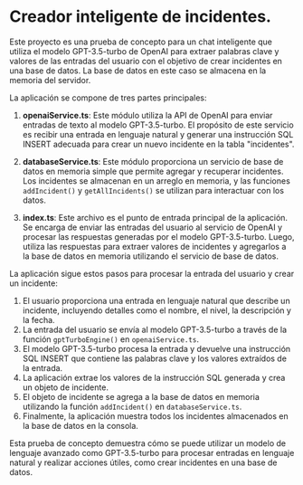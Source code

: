 # Creador inteligente de incidentes.
Este proyecto es una prueba de concepto para un chat inteligente que utiliza el modelo GPT-3.5-turbo de OpenAI para extraer palabras clave y valores de las entradas del usuario con el objetivo de crear incidentes en una base de datos. La base de datos en este caso se almacena en la memoria del servidor.

La aplicación se compone de tres partes principales:

1. **openaiService.ts**: Este módulo utiliza la API de OpenAI para enviar entradas de texto al modelo GPT-3.5-turbo. El propósito de este servicio es recibir una entrada en lenguaje natural y generar una instrucción SQL INSERT adecuada para crear un nuevo incidente en la tabla "incidentes".

2. **databaseService.ts**: Este módulo proporciona un servicio de base de datos en memoria simple que permite agregar y recuperar incidentes. Los incidentes se almacenan en un arreglo en memoria, y las funciones `addIncident()` y `getAllIncidents()` se utilizan para interactuar con los datos.

3. **index.ts**: Este archivo es el punto de entrada principal de la aplicación. Se encarga de enviar las entradas del usuario al servicio de OpenAI y procesar las respuestas generadas por el modelo GPT-3.5-turbo. Luego, utiliza las respuestas para extraer valores de incidentes y agregarlos a la base de datos en memoria utilizando el servicio de base de datos.

La aplicación sigue estos pasos para procesar la entrada del usuario y crear un incidente:

1. El usuario proporciona una entrada en lenguaje natural que describe un incidente, incluyendo detalles como el nombre, el nivel, la descripción y la fecha.
2. La entrada del usuario se envía al modelo GPT-3.5-turbo a través de la función `gptTurboEngine()` en `openaiService.ts`.
3. El modelo GPT-3.5-turbo procesa la entrada y devuelve una instrucción SQL INSERT que contiene las palabras clave y los valores extraídos de la entrada.
4. La aplicación extrae los valores de la instrucción SQL generada y crea un objeto de incidente.
5. El objeto de incidente se agrega a la base de datos en memoria utilizando la función `addIncident()` en `databaseService.ts`.
6. Finalmente, la aplicación muestra todos los incidentes almacenados en la base de datos en la consola.

Esta prueba de concepto demuestra cómo se puede utilizar un modelo de lenguaje avanzado como GPT-3.5-turbo para procesar entradas en lenguaje natural y realizar acciones útiles, como crear incidentes en una base de datos.
